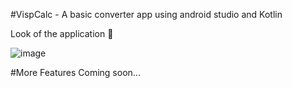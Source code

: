 #VispCalc - A basic converter app using android studio and Kotlin

Look of the application 🤑 

![image](https://user-images.githubusercontent.com/47056243/131717349-d8f666ce-91fb-4303-8a44-d50f2f190a5d.png)

#More Features
Coming soon...
